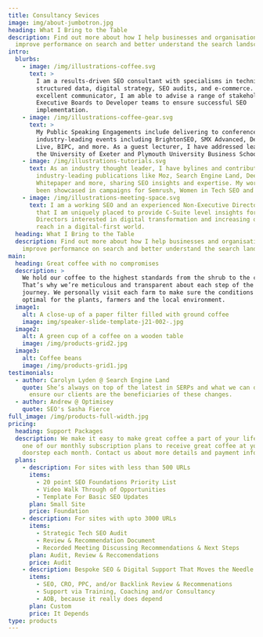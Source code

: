 ```yaml
---
title: Consultancy Sevices
image: img/about-jumbotron.jpg
heading: What I Bring to the Table
description: Find out more about how I help businesses and organisations to
  improve performance on search and better understand the search landscape.
intro:
  blurbs:
    - image: /img/illustrations-coffee.svg
      text: >
        I am a results-driven SEO consultant with specialisms in technical SEO,
        structured data, digital strategy, SEO audits, and e-commerce. An
        excellent communicator, I am able to advise a range of stakeholders from
        Executive Boards to Developer teams to ensure successful SEO
        implementation.
    - image: /img/illustrations-coffee-gear.svg
      text: >
        My Public Speaking Engagements include delivering to conference talks at
        industry-leading events including BrightonSEO, SMX Advanced, DeepCrawl
        Live, BIPC, and more. As a guest lecturer, I have addressed learners at
        the University of Exeter and Plymouth University Business School.
    - image: /img/illustrations-tutorials.svg
      text: As an industry thought leader, I have bylines and contributions in
        industry-leading publications like Moz, Search Engine Land, Deepcrawl
        Whitepaper and more, sharing SEO insights and expertise. My work has
        been showcased in campaigns for Semrush, Women in Tech SEO and more.
    - image: /img/illustrations-meeting-space.svg
      text: I am a working SEO and an experienced Non-Executive Director. This means
        that I am uniquely placed to provide C-Suite level insights for
        Directors interested in digital transformation and increasing online
        reach in a digital-first world.
  heading: What I Bring to the Table
  description: Find out more about how I help businesses and organisations to
    improve performance on search and better understand the search landscape.
main:
  heading: Great coffee with no compromises
  description: >
    We hold our coffee to the highest standards from the shrub to the cup.
    That’s why we’re meticulous and transparent about each step of the coffee’s
    journey. We personally visit each farm to make sure the conditions are
    optimal for the plants, farmers and the local environment.
  image1:
    alt: A close-up of a paper filter filled with ground coffee
    image: img/speaker-slide-template-j21-002-.jpg
  image2:
    alt: A green cup of a coffee on a wooden table
    image: /img/products-grid2.jpg
  image3:
    alt: Coffee beans
    image: /img/products-grid1.jpg
testimonials:
  - author: Carolyn Lyden @ Search Engine Land
    quote: She’s always on top of the latest in SERPs and what we can do as SEOs to
      ensure our clients are the beneficiaries of these changes.
  - author: Andrew @ Optimisey
    quote: SEO's Sasha Fierce
full_image: /img/products-full-width.jpg
pricing:
  heading: Support Packages
  description: We make it easy to make great coffee a part of your life. Choose
    one of our monthly subscription plans to receive great coffee at your
    doorstep each month. Contact us about more details and payment info.
  plans:
    - description: For sites with less than 500 URLs
      items:
        - 20 point SEO Foundations Priority List
        - Video Walk Through of Opportunities
        - Template For Basic SEO Updates
      plan: Small Site
      price: Foundation
    - description: For sites with upto 3000 URLs
      items:
        - Strategic Tech SEO Audit
        - Review & Recommendation Document
        - Recorded Meeting Discussing Recommendations & Next Steps
      plan: Audit, Review & Reccomendations
      price: Audit
    - description: Bespoke SEO & Digital Support That Moves the Needle
      items:
        - SEO, CRO, PPC, and/or Backlink Review & Recommenations
        - Support via Training, Coaching and/or Consultancy
        - AOB, because it really does depend
      plan: Custom
      price: It Depends
type: products
---
```

